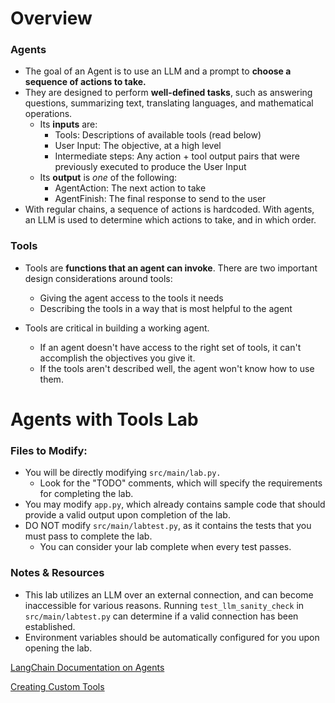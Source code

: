 # Overview

### Agents

- The goal of an Agent is to use an LLM and a prompt to **choose a sequence of actions to take.**
- They are designed to perform **well-defined tasks**, such as answering questions, summarizing text, translating languages, and mathematical operations.    
  - Its **inputs** are:
     - Tools: Descriptions of available tools (read below)
     - User Input: The objective, at a high level
     - Intermediate steps: Any action + tool output pairs that were previously executed to produce the User Input
  - Its **output** is *one* of the following:
     - AgentAction: The next action to take
     - AgentFinish: The final response to send to the user
- With regular chains, a sequence of actions is hardcoded. With agents, an LLM is used to determine which actions to take, and in which order. 

### Tools

- Tools are **functions that an agent can invoke**. There are two important design considerations around tools:
    - Giving the agent access to the tools it needs
    - Describing the tools in a way that is most helpful to the agent

- Tools are critical in building a working agent.
    - If an agent doesn't have access to the right set of tools, it can't accomplish the objectives you give it.
    - If the tools aren't described well, the agent won't know how to use them.

# Agents with Tools Lab

### Files to Modify:

- You will be directly modifying ```src/main/lab.py.```
  - Look for the "TODO" comments, which will specify the requirements for completing the lab. 
- You may modify ```app.py```, which already contains sample code that should provide a valid output upon completion of the lab.
- DO NOT modify ```src/main/labtest.py```, as it contains the tests that you must pass to complete the lab.
  - You can consider your lab complete when every test passes.


### Notes & Resources

- This lab utilizes an LLM over an external connection, and can become inaccessible for various reasons. Running ```test_llm_sanity_check``` in ```src/main/labtest.py``` can determine if a valid connection has been established. 
- Environment variables should be automatically configured for you upon opening the lab.

[LangChain Documentation on Agents](https://python.langchain.com/docs/modules/agents/)

[Creating Custom Tools](https://python.langchain.com/docs/modules/agents/tools/custom_tools)